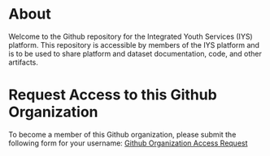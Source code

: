 # About
Welcome to the Github repository for the Integrated Youth Services (IYS) platform.  This repository is accessible by members of the IYS platform and is to be used to share platform and dataset documentation, code, and other artifacts.

# Request Access to this Github Organization
To become a member of this Github organization, please submit the following form for your username: [Github Organization Access Request](https://github.com/integratedyouthservices/.github/issues/new?assignees=&labels=&projects=&template=github-organization-request.yaml)

